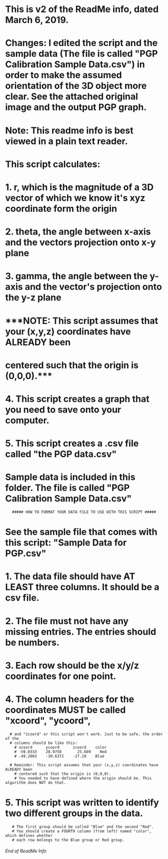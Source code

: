 # This is v2 of the ReadMe info, dated March 6, 2019.
# Changes: I edited the script and the sample data (The file is called "PGP Calibration Sample Data.csv") in order to make the assumed orientation of the 3D object more clear. See the attached original image and the output PGP graph.

# Note: This readme info is best viewed in a plain text reader.


# This script calculates: 
# 1. r, which is the magnitude of a 3D vector of which we know it's xyz coordinate form the origin 
# 2. theta, the angle between x-axis and the vectors projection onto x-y plane
# 3. gamma, the angle between the y-axis and the vector's projection onto the y-z plane
# ***NOTE: This script assumes that your (x,y,z) coordinates have ALREADY been 
  # centered such that the origin is (0,0,0).***

# 4. This script creates a graph that you need to save onto your computer.
# 5. This script creates a .csv file called "the PGP data.csv"

# Sample data is included in this folder. The file is called "PGP Calibration Sample Data.csv"

       ##### HOW TO FORMAT YOUR DATA FILE TO USE WITH THIS SCRIPT #####

# See the sample file that comes with this script: "Sample Data for PGP.csv"       
# 1. The data file should have AT LEAST three columns. It should be a csv file. 
# 2. The file must not have any missing entries. The entries should be numbers.
# 3. Each row should be the x/y/z coordinates for one point. 
# 4. The column headers for the coordinates MUST be called "xcoord", "ycoord", 
      # and "zcoord" or this script won't work. Just to be safe, the order of the 
      # columns should be like this:
        # xcoord      ycoord      zcoord    color
        # -59.0333	  28.9758	    25.689	  Red
        # -49.2063	  -30.6372	  -27.29    Blue
       
      # Reminder: This script assumes that your (x,y,z) coordinates have ALREADY been 
        # centered such that the origin is (0,0,0).
        # You needed to have defined where the origin should be. This algorithm does NOT do that.
       
# 5. This script was written to identify two different groups in the data. 
       # The first group should be called "Blue" and the second "Red". 
       # You should create a FOURTH column (from left) named "color", which defines whether 
       # each row belongs to the Blue group or Red group. 
       
      

###### End of ReadMe Info
